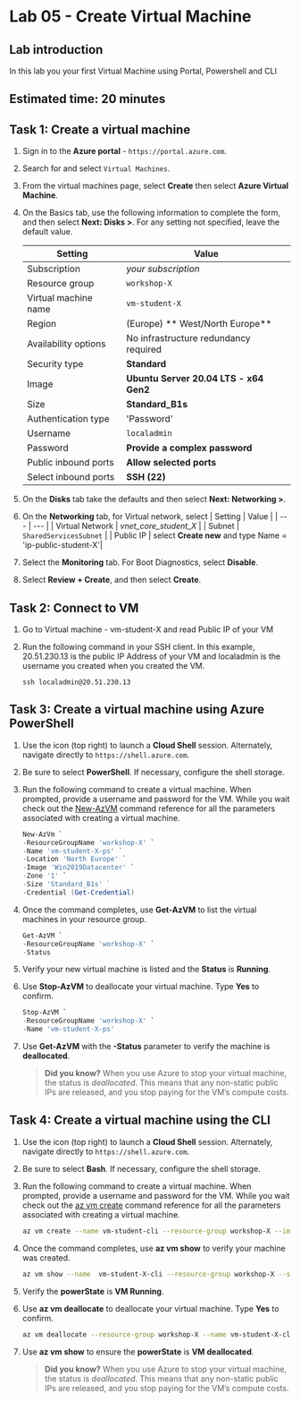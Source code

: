 # Lab 05 - Create Virtual Machine

## Lab introduction

In this lab you your first Virtual Machine using Portal, Powershell and CLI

## Estimated time: 20 minutes

## Task 1:  Create a virtual machine 

1. Sign in to the **Azure portal** - `https://portal.azure.com`.

1. Search for and select `Virtual Machines`.

1. From the virtual machines page, select **Create** then select **Azure Virtual Machine**.

1. On the Basics tab, use the following information to complete the form, and then select **Next: Disks >**. For any setting not specified, leave the default value.
 
    | Setting | Value | 
    | --- | --- |
    | Subscription |  *your subscription* |
    | Resource group |  `workshop-X` 
    | Virtual machine name |    `vm-student-X` |
    | Region | (Europe) ** West/North Europe**  |
    | Availability options | No infrastructure redundancy required |
    | Security type | **Standard** |
    | Image | **Ubuntu Server 20.04 LTS - x64 Gen2**  |
    | Size | **Standard_B1s** |
    | Authentication type | 'Password' |
    | Username | `localadmin` | 
    | Password | **Provide a complex password** |
    | Public inbound ports | **Allow selected ports** |
    | Select inbound ports | **SSH (22)** |
  

1. On the **Disks** tab take the defaults and then select **Next: Networking >**.

1. On the **Networking** tab, for Virtual network, select
    | Setting | Value | 
    | --- | --- |
    | Virtual Network |  *vnet_core_student_X* |
    | Subnet |  `SharedServicesSubnet` |
    | Public IP |  select **Create new** and type Name = 'ip-public-student-X'|
    
1. Select the **Monitoring** tab. For Boot Diagnostics, select **Disable**.

1. Select **Review + Create**, and then select **Create**.

## Task 2: Connect to VM
1. Go to Virtual machine - vm-student-X and read Public IP of your VM

1. Run the following command in your SSH client. In this example, 20.51.230.13 is the public IP Address of your VM and localadmin is the username you created when you created the VM.

   ```ssh localadmin@20.51.230.13```
   
## Task 3: Create a virtual machine using Azure PowerShell

1. Use the icon (top right) to launch a **Cloud Shell** session. Alternately, navigate directly to `https://shell.azure.com`.

1. Be sure to select **PowerShell**. If necessary, configure the shell storage.

1. Run the following command to create a virtual machine. When prompted, provide a username and password for the VM. While you wait check out the [New-AzVM](https://learn.microsoft.com/powershell/module/az.compute/new-azvm?view=azps-11.1.0) command reference for all the parameters associated with creating a virtual machine.

    ```powershell
    New-AzVm `
    -ResourceGroupName 'workshop-X' `
    -Name 'vm-student-X-ps' `
    -Location 'North Europe' `
    -Image 'Win2019Datacenter' `
    -Zone '1' `
    -Size 'Standard_B1s' ` 
    -Credential (Get-Credential)
    ```

1. Once the command completes, use **Get-AzVM** to list the virtual machines in your resource group.

    ```powershell
    Get-AzVM `
    -ResourceGroupName 'workshop-X' `
    -Status
    ```

1. Verify your new virtual machine is listed and the **Status** is **Running**.

1. Use **Stop-AzVM** to deallocate your virtual machine. Type **Yes** to confirm.

    ```powershell
    Stop-AzVM `
    -ResourceGroupName 'workshop-X' `
    -Name 'vm-student-X-ps' 
    ```

1. Use **Get-AzVM** with the **-Status** parameter to verify the machine is **deallocated**.

    >**Did you know?** When you use Azure to stop your virtual machine, the status is *deallocated*. This means that any non-static public IPs are released, and you stop paying for the VM’s compute costs.

## Task 4: Create a virtual machine using the CLI 

1. Use the icon (top right) to launch a **Cloud Shell** session. Alternately, navigate directly to `https://shell.azure.com`.

1. Be sure to select **Bash**. If necessary, configure the shell storage.

1. Run the following command to create a virtual machine. When prompted, provide a username and password for the VM. While you wait check out the [az vm create](https://learn.microsoft.com/cli/azure/vm?view=azure-cli-latest#az-vm-create) command reference for all the parameters associated with creating a virtual machine.

    ```sh
    az vm create --name vm-student-cli --resource-group workshop-X --image Ubuntu2204 --admin-username localadmin --generate-ssh-keys
    ```

1. Once the command completes, use **az vm show** to verify your machine was created.

    ```sh
    az vm show --name  vm-student-X-cli --resource-group workshop-X --show-details
    ```

1. Verify the **powerState** is **VM Running**.

1. Use **az vm deallocate** to deallocate your virtual machine. Type **Yes** to confirm.

    ```sh
    az vm deallocate --resource-group workshop-X --name vm-student-X-cli
    ```

1. Use **az vm show** to ensure the **powerState** is **VM deallocated**.

    >**Did you know?** When you use Azure to stop your virtual machine, the status is *deallocated*. This means that any non-static public IPs are released, and you stop paying for the VM’s compute costs.
